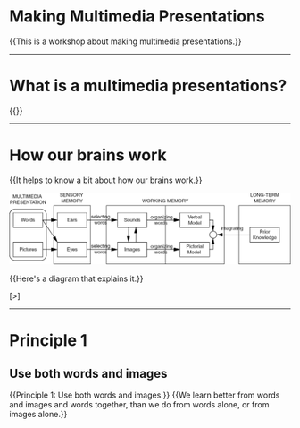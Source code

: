 # Making Multimedia Presentations

{{This is a workshop about making multimedia presentations.}}

---

# What is a multimedia presentations?

{{}}

---

# How our brains work

{{It helps to know a bit about how our brains work.}}

<img src="diagram.png">

{{Here's a diagram that explains it.}}

[>]

---

# Principle 1

## Use both words and images

{{Principle 1: Use both words and images.}}
{{We learn better from words and images and words together, than we do from words alone, or from images alone.}}

